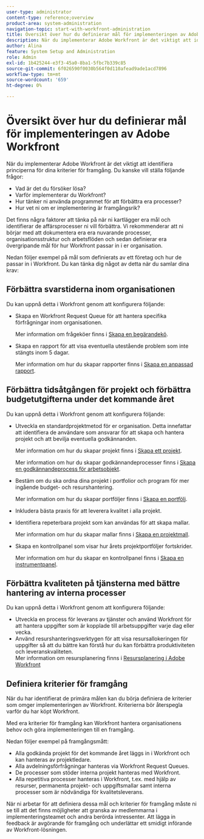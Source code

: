 ```yaml
---
user-type: administrator
content-type: reference;overview
product-area: system-administration
navigation-topic: start-with-workfront-administration
title: Översikt över hur du definierar mål för implementeringen av Adobe Workfront
description: När du implementerar Adobe Workfront är det viktigt att identifiera principerna för dina kriterier för framgång. Vi rekommenderar att ni börjar med att dokumentera era era nuvarande processer, organisationsstruktur och arbetsflöden och sedan definierar era övergripande mål för hur Workfront passar in i er organisation.
author: Alina
feature: System Setup and Administration
role: Admin
exl-id: 1b425244-e3f3-45a0-8ba1-5fbc7b339c85
source-git-commit: 6f026590f0030b564f0d110afead9ade1acd7896
workflow-type: tm+mt
source-wordcount: '659'
ht-degree: 0%

---
```


# Översikt över hur du definierar mål för implementeringen av Adobe Workfront

<!--Audited: 12/2023-->

När du implementerar Adobe Workfront är det viktigt att identifiera principerna för dina kriterier för framgång. Du kanske vill ställa följande frågor:

* Vad är det du försöker lösa?
* Varför implementerar du Workfront?
* Hur tänker ni använda programmet för att förbättra era processer?
* Hur vet ni om er implementering är framgångsrik?

Det finns några faktorer att tänka på när ni kartlägger era mål och identifierar de affärsprocesser ni vill förbättra. Vi rekommenderar att ni börjar med att dokumentera era era nuvarande processer, organisationsstruktur och arbetsflöden och sedan definierar era övergripande mål för hur Workfront passar in i er organisation.

Nedan följer exempel på mål som definierats av ett företag och hur de passar in i Workfront. Du kan tänka dig något av detta när du samlar dina krav:

## Förbättra svarstiderna inom organisationen

Du kan uppnå detta i Workfront genom att konfigurera följande:

* Skapa en Workfront Request Queue för att hantera specifika förfrågningar inom organisationen.

  Mer information om frågeköer finns i [Skapa en begärandekö](../../manage-work/requests/create-and-manage-request-queues/create-request-queue.md).

* Skapa en rapport för att visa eventuella utestående problem som inte stängts inom 5 dagar.

  Mer information om hur du skapar rapporter finns i [Skapa en anpassad rapport](../../reports-and-dashboards/reports/creating-and-managing-reports/create-custom-report.md).

## Förbättra tidsåtgången för projekt och förbättra budgetutgifterna under det kommande året

Du kan uppnå detta i Workfront genom att konfigurera följande:

* Utveckla en standardprojektmetod för er organisation. Detta innefattar att identifiera de användare som ansvarar för att skapa och hantera projekt och att bevilja eventuella godkännanden.

  Mer information om hur du skapar projekt finns i [Skapa ett projekt](../../manage-work/projects/create-projects/create-project.md).

  Mer information om hur du skapar godkännandeprocesser finns i [Skapa en godkännandeprocess för arbetsobjekt](../../administration-and-setup/customize-workfront/configure-approval-milestone-processes/create-approval-processes.md).

* Bestäm om du ska ordna dina projekt i portfolior och program för mer ingående budget- och resurshantering.

  Mer information om hur du skapar portföljer finns i [Skapa en portfölj](../../manage-work/portfolios/create-and-manage-portfolios/create-portfolios.md).

* Inkludera bästa praxis för att leverera kvalitet i alla projekt.
* Identifiera repeterbara projekt som kan användas för att skapa mallar.

  Mer information om hur du skapar mallar finns i [Skapa en projektmall](../../manage-work/projects/create-and-manage-templates/create-template.md).

* Skapa en kontrollpanel som visar hur årets projektportföljer fortskrider.

  Mer information om hur du skapar en kontrollpanel finns i [Skapa en instrumentpanel](../../reports-and-dashboards/dashboards/creating-and-managing-dashboards/create-dashboard.md).

## Förbättra kvaliteten på tjänsterna med bättre hantering av interna processer

Du kan uppnå detta i Workfront genom att konfigurera följande:

* Utveckla en process för leverans av tjänster och använd Workfront för att hantera uppgifter som är kopplade till arbetsuppgifter varje dag eller vecka.
* Använd resurshanteringsverktygen för att visa resursallokeringen för uppgifter så att du bättre kan förstå hur du kan förbättra produktiviteten och leveranskvaliteten.\
  Mer information om resursplanering finns i [Resursplanering i Adobe Workfront](../../resource-mgmt/resource-planning/resource-planning-overview.md)

## Definiera kriterier för framgång

När du har identifierat de primära målen kan du börja definiera de kriterier som omger implementeringen av Workfront. Kriterierna bör återspegla varför du har köpt Workfront.

Med era kriterier för framgång kan Workfront hantera organisationens behov och göra implementeringen till en framgång.

Nedan följer exempel på framgångsmått:

* Alla godkända projekt för det kommande året läggs in i Workfront och kan hanteras av projektledare.
* Alla avdelningsförfrågningar hanteras via Workfront Request Queues.
* De processer som stöder interna projekt hanteras med Workfront.
* Alla repetitiva processer hanteras i Workfront, t.ex. med hjälp av resurser, permanenta projekt- och uppgiftsmallar samt interna processer som är nödvändiga för kvalitetsleverans.

När ni arbetar för att definiera dessa mål och kriterier för framgång måste ni se till att det finns möjligheter att granska av medlemmarna i implementeringsteamet och andra berörda intressenter. Att lägga in feedback är avgörande för framgång och underlättar ett smidigt införande av Workfront-lösningen.
